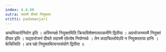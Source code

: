 ```yaml
---
index: 4.4.66
sutra: तदस्मै दीयते नियुक्तम्
vritti: padamanjari
---
```


 अव्यभिचारोनियोग इति । अस्मिन्पक्षे नियुक्तमिति क्रियाविशेषणत्वात्कर्मणि द्वितीया । अग्रभोजनमस्मै नियुक्तं दीयत इति । यद्यग्रभोजनं दीयते तदास्मै एवेत्येष नियोगार्थः । तेन कदाचिल्लोपेऽपि न नियुक्तताया हानिः । केचित्विति । अत्र पक्षे नियुक्तमित्यन्तसंयोगे द्वितीया ॥